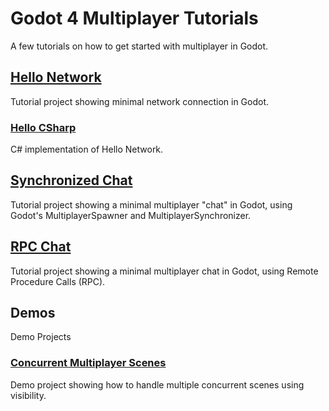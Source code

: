 # Godot 4 Multiplayer Tutorials
A few tutorials on how to get started with multiplayer in Godot.

## [Hello Network](https://github.com/jkvastad/Godot-4-Multiplayer-Tutorials/tree/main/Hello%20Network)
Tutorial project showing minimal network connection in Godot.

### [Hello CSharp](https://github.com/jkvastad/Godot-4-Multiplayer-Tutorials/tree/main/Hello%20Network/HelloCSharp)
C# implementation of Hello Network.

## [Synchronized Chat](https://github.com/jkvastad/Godot-4-Multiplayer-Tutorials/tree/main/Synchronized%20Chat)
Tutorial project showing a minimal multiplayer "chat" in Godot, using Godot's MultiplayerSpawner and MultiplayerSynchronizer.

## [RPC Chat](https://github.com/jkvastad/Godot-4-Multiplayer-Tutorials/tree/main/RPC%20Chat)
Tutorial project showing a minimal multiplayer chat in Godot, using Remote Procedure Calls (RPC).

## Demos
Demo Projects

### [Concurrent Multiplayer Scenes](https://github.com/jkvastad/Godot-4-Multiplayer-Tutorials/tree/main/Demos/ConcurrentMultiplayerScenes)
Demo project showing how to handle multiple concurrent scenes using visibility.
